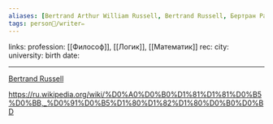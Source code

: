 ```yaml
---
aliases: [Bertrand Arthur William Russell, Bertrand Russell, Бертран Рассел]
tags: person👤/writer✏️
---
```

links:
profession: [[Философ]], [[Логик]], [[Математик]]
rec:
city: 
university: 
birth date: 

---

[Bertrand Russell](https://www.goodreads.com/author/show/17854.Bertrand_Russell?from_search=true&from_srp=true)

https://ru.wikipedia.org/wiki/%D0%A0%D0%B0%D1%81%D1%81%D0%B5%D0%BB,_%D0%91%D0%B5%D1%80%D1%82%D1%80%D0%B0%D0%BD
